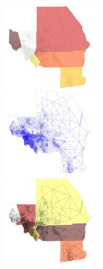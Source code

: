 
<div class="section" id="showcase">
<a href="/_images/socal_1.png" />
<a href="http://nbviewer.ipython.org/github/pysal/pysal/blob/master/pysal/contrib/viz/taz_example.ipynb?create=1"><img src="/_images/socal_1.jpg" border="0" alt="integral_demo"/></a>
<a href="http://nbviewer.ipython.org/github/pysal/pysal/blob/master/pysal/contrib/viz/taz_example.ipynb?create=1"><img src="/_images/socal_2.jpg" border="0" alt="integral_demo"/></a>
<a href="http://nbviewer.ipython.org/github/pysal/pysal/blob/master/pysal/contrib/viz/taz_example.ipynb?create=1"><img src="/_images/socal_3.jpg" border="0" alt="integral_demo"/></a>
</div>
